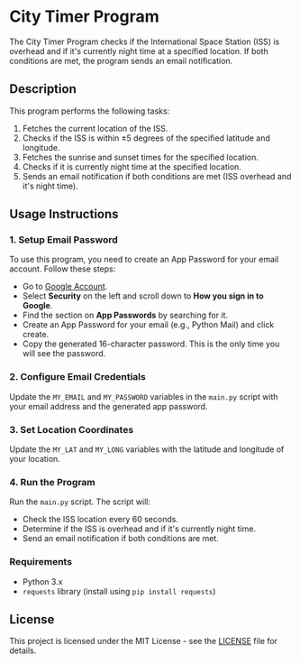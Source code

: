 # City Timer Program

The City Timer Program checks if the International Space Station (ISS) is overhead and if it's currently night time at a specified location. If both conditions are met, the program sends an email notification.

## Description

This program performs the following tasks:

1. Fetches the current location of the ISS.
2. Checks if the ISS is within ±5 degrees of the specified latitude and longitude.
3. Fetches the sunrise and sunset times for the specified location.
4. Checks if it is currently night time at the specified location.
5. Sends an email notification if both conditions are met (ISS overhead and it's night time).

## Usage Instructions

### 1. Setup Email Password

To use this program, you need to create an App Password for your email account. Follow these steps:

- Go to [Google Account](https://myaccount.google.com/).
- Select **Security** on the left and scroll down to **How you sign in to Google**.
- Find the section on **App Passwords** by searching for it.
- Create an App Password for your email (e.g., Python Mail) and click create.
- Copy the generated 16-character password. This is the only time you will see the password.

### 2. Configure Email Credentials

Update the `MY_EMAIL` and `MY_PASSWORD` variables in the `main.py` script with your email address and the generated app password.

### 3. Set Location Coordinates

Update the `MY_LAT` and `MY_LONG` variables with the latitude and longitude of your location.

### 4. Run the Program

Run the `main.py` script. The script will:

- Check the ISS location every 60 seconds.
- Determine if the ISS is overhead and if it's currently night time.
- Send an email notification if both conditions are met.

### Requirements

- Python 3.x
- `requests` library (install using `pip install requests`)

## License

This project is licensed under the MIT License - see the [LICENSE](LICENSE) file for details.

